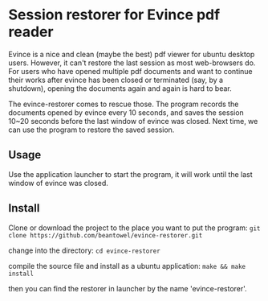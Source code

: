 # Session restorer for Evince pdf reader

Evince is a nice and clean (maybe the best) pdf viewer for ubuntu desktop users. However, it can't restore the last session as most web-browsers do. For users who have opened multiple pdf documents and want to continue their works after evince has been closed or terminated (say, by a shutdown), opening the documents again and again is hard to bear.

The evince-restorer comes to rescue those. The program records the documents opened by evince every 10 seconds, and saves the session 10~20 seconds before the last window of evince was closed. Next time, we can use the program to restore the saved session.

## Usage

Use the application launcher to start the program, it will work until the last window of evince was closed.

## Install

Clone or download the project to the place you want to put the program:
`git clone https://github.com/beantowel/evince-restorer.git`

change into the directory:
`cd evince-restorer`

compile the source file and install as a ubuntu application:
`make && make install`

then you can find the restorer in launcher by the name 'evince-restorer'.
